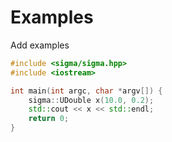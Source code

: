 # Examples

Add examples

```c++
#include <sigma/sigma.hpp>
#include <iostream>

int main(int argc, char *argv[]) {
    sigma::UDouble x(10.0, 0.2);
    std::cout << x << std::endl;
    return 0;
}
```